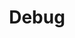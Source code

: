 ---
type: docs
title: "Debug"
linkTitle: "Debug"
weight: 50
description: "How to debug Dapr application and Dapr itself"
---